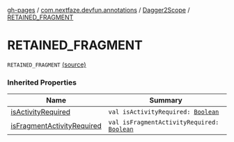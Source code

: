 [gh-pages](../../index.md) / [com.nextfaze.devfun.annotations](../index.md) / [Dagger2Scope](index.md) / [RETAINED_FRAGMENT](./-r-e-t-a-i-n-e-d_-f-r-a-g-m-e-n-t.md)

# RETAINED_FRAGMENT

`RETAINED_FRAGMENT` [(source)](https://github.com/NextFaze/dev-fun/tree/master/devfun-annotations/src/main/java/com/nextfaze/devfun/annotations/Dagger2.kt#L21)

### Inherited Properties

| Name | Summary |
|---|---|
| [isActivityRequired](is-activity-required.md) | `val isActivityRequired: `[`Boolean`](https://kotlinlang.org/api/latest/jvm/stdlib/kotlin/-boolean/index.html) |
| [isFragmentActivityRequired](is-fragment-activity-required.md) | `val isFragmentActivityRequired: `[`Boolean`](https://kotlinlang.org/api/latest/jvm/stdlib/kotlin/-boolean/index.html) |
